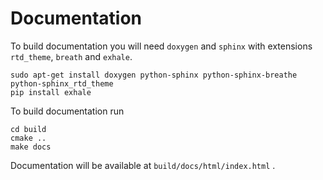 # Documentation
To build documentation you will need `doxygen` and `sphinx` with extensions `rtd_theme`, `breath` and `exhale`.
```
sudo apt-get install doxygen python-sphinx python-sphinx-breathe python-sphinx_rtd_theme
pip install exhale
```
To build documentation run
```
cd build
cmake ..
make docs
```
Documentation will be available at `build/docs/html/index.html` . 

